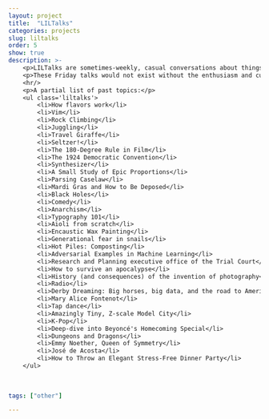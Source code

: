 ```yaml
---
layout: project
title:  "LILTalks"
categories: projects
slug: liltalks
order: 5
show: true
description: >-
    <p>LILTalks are sometimes-weekly, casual conversations about things that people find interesting.</p>
    <p>These Friday talks would not exist without the enthusiasm and curiosity of my colleagues.</p>
    <hr/>
    <p>A partial list of past topics:</p>
    <ul class='liltalks'>
        <li>How flavors work</li>
        <li>Vim</li>
        <li>Rock Climbing</li>
        <li>Juggling</li>
        <li>Travel Giraffe</li>
        <li>Seltzer!</li>
        <li>The 180-Degree Rule in Film</li>
        <li>The 1924 Democratic Convention</li>
        <li>Synthesizer</li>
        <li>A Small Study of Epic Proportions</li>
        <li>Parsing Caselaw</li>
        <li>Mardi Gras and How to Be Deposed</li>
        <li>Black Holes</li>
        <li>Comedy</li>
        <li>Anarchism</li>
        <li>Typography 101</li>
        <li>Aioli from scratch</li>
        <li>Encaustic Wax Painting</li>
        <li>Generational fear in snails</li>
        <li>Hot Piles: Composting</li>
        <li>Adversarial Examples in Machine Learning</li>
        <li>Research and Planning executive office of the Trial Court</li>
        <li>How to survive an apocalypse</li>
        <li>History (and consequences) of the invention of photography</li>
        <li>Radio</li>
        <li>Derby Dreaming: Big horses, big data, and the road to America's biggest race</li>
        <li>Mary Alice Fontenot</li>
        <li>Tap dance</li>
        <li>Amazingly Tiny, Z-scale Model City</li>
        <li>K-Pop</li>
        <li>Deep-dive into Beyoncé's Homecoming Special</li>
        <li>Dungeons and Dragons</li>
        <li>Emmy Noether, Queen of Symmetry</li>
        <li>José de Acosta</li>       
        <li>How to Throw an Elegant Stress-Free Dinner Party</li>
    </ul>
    
    
 
tags: ["other"]

---
```


